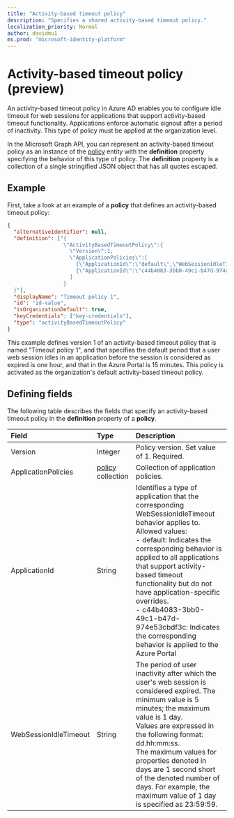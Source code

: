 ```yaml
---
title: "Activity-based timeout policy"
description: "Specifies a shared activity-based timeout policy."
localization_priority: Normal
author: davidmu1
ms.prod: "microsoft-identity-platform"
---
```


# Activity-based timeout policy (preview)

An activity-based timeout policy in Azure AD enables you to configure idle timeout for web sessions for applications that support activity-based timeout functionality. Applications enforce automatic signout after a period of inactivity. This type of policy must be applied at the organization level.

In the Microsoft Graph API, you can represent an activity-based timeout policy as an instance of the [policy](policy.md) entity with the **definition** property specifying the behavior of this type of policy. The **definition** property is a collection of a single stringified JSON object that has all quotes escaped. 

## Example

First, take a look at an example of a **policy** that defines an activity-based timeout policy: 
<!--{
  "blockType": "ignored"
}-->
```json
{
  "alternativeIdentifier": null,
  "definition": ["{
                  \"ActivityBasedTimeoutPolicy\":{
                    \"Version\":1,
                    \"ApplicationPolicies\":[
                      {\"ApplicationId\":\"default\",\"WebSessionIdleTimeout\":\"01:00:00\"},
                      {\"ApplicationId\":\"c44b4083-3bb0-49c1-b47d-974e53cbdf3c\",\"WebSessionIdleTimeout\":\"00:15:00\"}
                    ]
                  }
  }"],
  "displayName": "Timeout policy 1",
  "id": "id-value",
  "isOrganizationDefault": true,
  "keyCredentials": ["key-credentials"],
  "type": "activityBasedTimeoutPolicy"
}
```

<!-- To do: 
Replace the pseudo values for the id and keyCredentials properties by real-looking values.
-->

This example defines version 1 of an activity-based timeout policy that is named "Timeout policy 1", and that specifies the default period that a user web session idles in an application before the session is considered as expired is one hour, and that in the Azure Portal is 15 minutes. This policy is activated as the organization's default activity-based timeout policy.

## Defining fields

The following table describes the fields that specify an activity-based timeout policy in the **definition** property of a **policy**.

| Field	   | Type	|Description|
|:-------------|:------|:---------|
|Version|Integer|Policy version. Set value of 1. Required.|
|ApplicationPolicies|[policy](policy.md) collection|Collection of application policies.|
|ApplicationId|String|Identifies a type of application that the corresponding WebSessionIdleTimeout behavior applies to. Allowed values:<br>- default: Indicates the corresponding behavior is applied to all applications that support activity-based timeout functionality but do not have application-specific overrides.<br>- c44b4083-3bb0-49c1-b47d-974e53cbdf3c: Indicates the corresponding behavior is applied to the Azure Portal|
|WebSessionIdleTimeout|String|The period of user inactivity after which the user's web session is considered expired. The minimum value is 5 minutes; the maximum value is 1 day. <br>Values are expressed in the following format: dd.hh:mm:ss. <br>The maximum values for properties denoted in days are 1 second short of the denoted number of days. For example, the maximum value of 1 day is specified as 23:59:59.|



<!-- uuid: 8fcb5dbc-d5aa-4681-8e31-b001d5168d79
2015-10-25 14:57:30 UTC -->
<!--
{
  "type": "#page.annotation",
  "description": "Activity-based timeout policy",
  "keywords": "",
  "section": "documentation",
  "tocPath": "",
  "suppressions": []
}
-->
